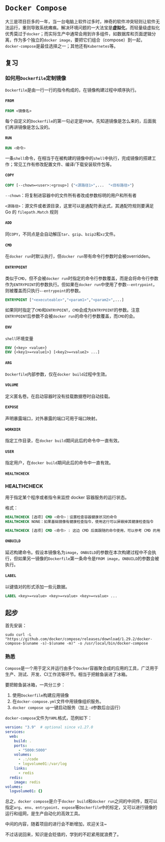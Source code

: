 # `Docker Compose`

大三是项目巨多的一年，当一台电脑上软件过多时，神奇的软件冲突轻则让软件无法运行，重则导致系统瘫痪。解决环境问题的一大法宝是**虚拟化**，而轻量级虚拟化优秀莫过于`docker`；而实际生产中通常会用到许多组件，如数据库和页面逻辑分离，作为多个独立的`docker image`，要把它们组合（compose）到一起，`docker-compose`是最佳选择之一；其他还有`Kubernetes`等。

## 复习

### 如何用`Dockerfile`定制镜像

`Dockerfile`是由一行一行的指令构成的，在镜像构建过程中顺序执行。

#### `FROM`

```dockerfile
FROM <镜像名>
```

每个自定义的`Dockerfile`的第一句必定是`FROM`，先知道镜像是怎么来的，后面我们再讲镜像是怎么没的。

#### `RUN`

```dockerfile
RUN <命令>
```

一条`shell`命令，在相当于在被构建的镜像中的`shell`中执行，完成镜像的搭建工作；常见工作有修改配置文件、编译/下载安装软件包等。

#### `COPY`

```dockerfile
COPY [--chown=<user>:<group>] {"<源路径1>",...  "<目标路径>"}
```

`--chown`：将复制进容器中的文件所有者改成参数标明的用户和所有者

`<源路径>`：源文件或者源目录，这里可以是通配符表达式，其通配符规则要满足 Go 的 `filepath.Match` 规则

#### `ADD`

同`COPY`，不同点是会自动解压`tar`、`gzip`、`bzip2`和`xz`文件。

#### `CMD`

在`docker run`时默认执行，但`docker run`带有命令行参数时会被overridden。

#### `ENTRYPOINT`

类似于`CMD`，但不会被`docker run`时指定的命令行参数覆盖，而是会将命令行参数作为`ENTRYPOINT`的参数执行。但如果在`docker run`中使用了参数`–-entrypoint`，则被覆盖而只执行`–-entrypoint`的参数。

```dockerfile
ENTRYPOINT ["<executeable>","<param1>","<param2>",...]
```

如果同时指定了`CMD`和`ENTRYPOINT`，`CMD`会成为`ENTRYPOINT`的参数。注意`ENTRYPOINT`后参数不会被`docker run`的命令行参数覆盖，而`CMD`的会。

#### `ENV`

`shell`环境变量

```dockerfile
ENV {<key> <value>}
ENV {<key1>=<value1>} [<key2>=<value2> ...]
```

#### `ARG`

`Dockerfile`内部参数，仅在`docker build`过程中生效。

#### `VOLUME`

定义匿名卷。在启动容器时没有挂载数据卷时自动挂载。

#### `EXPOSE`

声明暴露端口，对外暴露的端口可用于端口映射。

#### `WORKDIR`

指定工作目录，在`docker build`期间此后的命令中一直有效。

#### `USER`

指定用户，在`docker build`期间此后的命令中一直有效。

#### `HEALTHCHECK`

### HEALTHCHECK

用于指定某个程序或者指令来监控 docker 容器服务的运行状态。

格式：

```dockerfile
HEALTHCHECK [选项] CMD <命令>：设置检查容器健康状况的命令
HEALTHCHECK NONE：如果基础镜像有健康检查指令，使用这行可以屏蔽掉其健康检查指令

HEALTHCHECK [选项] CMD <命令> : 这边 CMD 后面跟随的命令使用，可以参考 CMD 的用法。
```

#### `ONBUILD`

延迟构建命令。假设本镜像名为`image`，`ONBUILD`的参数在本次构建过程中不会执行，但如果另一镜像的`Dockerfile`第一条命令是`FROM image`，`ONBUILD`的参数会被执行。

#### `LABEL`

以键值对的形式添加一些元数据。

```dockerfile
LABEL <key>=<value> <key>=<value> <key>=<value> ...
```

## 起步

首先安装：

```shell
sudo curl -L "https://github.com/docker/compose/releases/download/1.29.2/docker-compose-$(uname -s)-$(uname -m)" -o /usr/local/bin/docker-compose
```

### 熟悉

`Compose`是一个用于定义并运行由多个`Docker`容器聚合成的应用的工具，广泛用于生产、测试、开发、CI工作流等环节。相当于把鲸鱼装进了冰箱。

要把鲸鱼装冰箱，一共分三步：

1. 使用`Dockerfile`构建应用镜像
2. 在`docker-compose.yml`文件中用镜像组织服务。
3. `docker compose up`一键启动服务（加上`-d`参数后台运行）

`docker-compose`文件为`YAML`格式，范例如下：

```yaml
version: "3.9"  # optional since v1.27.0
services:
  web:
    build: .
    ports:
      - "5000:5000"
    volumes:
      - .:/code
      - logvolume01:/var/log
    links:
      - redis
  redis:
    image: redis
volumes:
  logvolume01: {}
```

总之，`docker compose`是介于`docker build`和`docker run`之间的中间件，既可以指定`arg`、`env`、`entrypoint`、`expose`等`Dockerfile`中的标定，又可以进行镜像的运行和组网，是生产自动化的高效工具。

中间的内容，随着项目的进行会不断增加，欢迎关注~



不过话说回来，知识是会贬值的，学到的不赶紧用就浪费了。